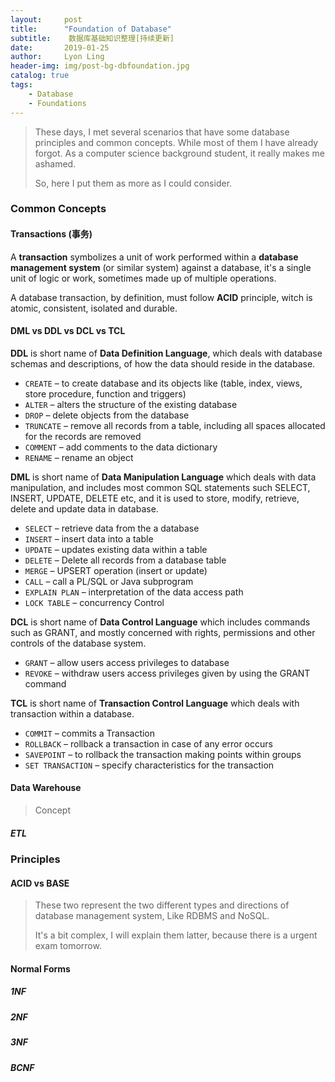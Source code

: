 ```yaml
---
layout:     post
title:      "Foundation of Database"
subtitle:    数据库基础知识整理[持续更新]
date:       2019-01-25
author:     Lyon Ling
header-img: img/post-bg-dbfoundation.jpg
catalog: true
tags:
    - Database
    - Foundations
---
```


>These days, I met several scenarios that have some database principles and common concepts. While most of them I have already forgot. As a computer science background student, it really makes me ashamed.
>
>So, here I put them as more as I could consider. 



### Common Concepts

#### Transactions (事务)

A **transaction** symbolizes a unit of work performed within a **database management system** (or similar system) against a database, it's a single unit of logic or work, sometimes made up of multiple operations.

A database transaction, by definition, must follow **ACID** principle, witch is atomic, consistent, isolated and durable.

#### DML vs DDL vs DCL vs TCL

**DDL** is short name of **Data Definition Language**, which deals with database schemas and descriptions, of how the data should reside in the database.

- `CREATE` – to create database and its objects like (table, index, views, store procedure, function and triggers)
- `ALTER` – alters the structure of the existing database
- `DROP` – delete objects from the database
- `TRUNCATE` – remove all records from a table, including all spaces allocated for the records are removed
- `COMMENT` – add comments to the data dictionary
- `RENAME` – rename an object

**DML** is short name of **Data Manipulation Language** which deals with data manipulation, and includes most common SQL statements such SELECT, INSERT, UPDATE, DELETE etc, and it is used to store, modify, retrieve, delete and update data in database.

- `SELECT` – retrieve data from the a database
- `INSERT` – insert data into a table
- `UPDATE` – updates existing data within a table
- `DELETE` – Delete all records from a database table
- `MERGE` – UPSERT operation (insert or update)
- `CALL` – call a PL/SQL or Java subprogram
- `EXPLAIN PLAN` – interpretation of the data access path
- `LOCK TABLE` – concurrency Control

**DCL** is short name of **Data Control Language** which includes commands such as GRANT, and mostly concerned with rights, permissions and other controls of the database system.

- `GRANT` – allow users access privileges to database
- `REVOKE` – withdraw users access privileges given by using the GRANT command

**TCL** is short name of **Transaction Control Language** which deals with transaction within a database.

- `COMMIT` – commits a Transaction
- `ROLLBACK` – rollback a transaction in case of any error occurs
- `SAVEPOINT` – to rollback the transaction making points within groups
- `SET TRANSACTION` – specify characteristics for the transaction

#### Data Warehouse

> Concept 

##### ETL



### Principles

#### ACID vs BASE

> These two represent the two different types and directions of database management system, Like RDBMS and NoSQL.
>
> It's a bit complex, I will explain them latter, because there is a urgent exam tomorrow.



#### Normal Forms

##### 1NF

##### 2NF

##### 3NF

##### BCNF

